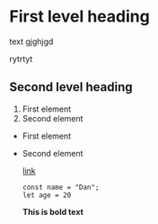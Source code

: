 # First level heading

text gjghjgd 

rytrtyt
## Second level heading
1. First element
2. Second element

- First element
- Second element

  [link](https://example.com)

  ```
  const name = "Dan";
  let age = 20
  ```
  **This is bold text**
